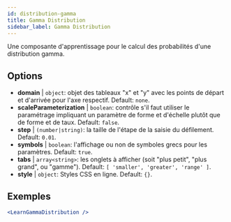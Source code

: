 ```yaml
---
id: distribution-gamma
title: Gamma Distribution
sidebar_label: Gamma Distribution
---
```


Une composante d'apprentissage pour le calcul des probabilités d'une distribution gamma.

## Options

* __domain__ | `object`: objet des tableaux "x" et "y" avec les points de départ et d'arrivée pour l'axe respectif. Default: `none`.
* __scaleParameterization__ | `boolean`: contrôle s'il faut utiliser le paramétrage impliquant un paramètre de forme et d'échelle plutôt que de forme et de taux. Default: `false`.
* __step__ | `(number|string)`: la taille de l'étape de la saisie du défilement. Default: `0.01`.
* __symbols__ | `boolean`: l'affichage ou non de symboles grecs pour les paramètres. Default: `true`.
* __tabs__ | `array<string>`: les onglets à afficher (soit "plus petit", "plus grand", ou "gamme"). Default: `[
  'smaller',
  'greater',
  'range'
]`.
* __style__ | `object`: Styles CSS en ligne. Default: `{}`.


## Exemples

```jsx live
<LearnGammaDistribution />
```

